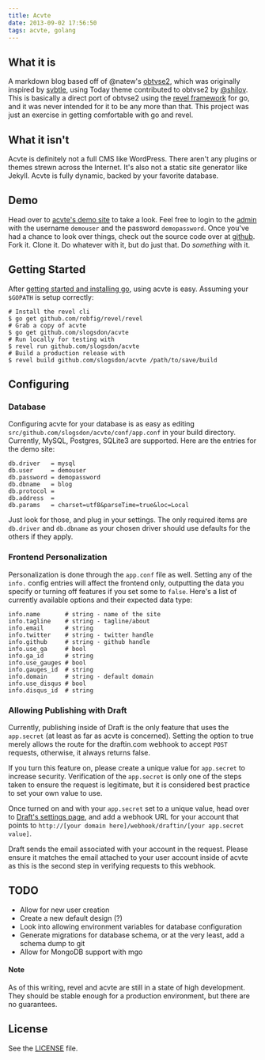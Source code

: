 ```yaml
---
title: Acvte
date: 2013-09-02 17:56:50
tags: acvte, golang
---
```


## What it is

A markdown blog based off of @natew's [obtvse2](https://github.com/natew/obtvse2), which was originally 
inspired by [svbtle](https://svbtle.com), using Today theme contributed to obtvse2 by [@shilov](https://github.com/shilov). This is basically a direct 
port of obtvse2 using the [revel framework](http://robfig.github.io/revel/) for go, and it was never intended for it to be any more than that. This project was 
just an exercise in getting comfortable with go and revel.

## What it isn't

Acvte is definitely not a full CMS like WordPress. There aren't any plugins or themes strewn across the Internet. It's also not a static site generator like Jekyll. Acvte is fully dynamic, backed by your favorite database.

## Demo

Head over to [acvte's demo site](http://acvte.shanelogsdon.com) to take a look. Feel free to login to the [admin](http://acvte.shanelogsdon.com/admin) with the username `demouser` and the password `demopassword`. Once you've had a chance to look over things, check out the source code over at [github](https://github.com/slogsdon/acvte). Fork it. Clone it. Do whatever with it, but do just that. Do *something* with it.

## Getting Started

After [getting started and installing go](http://golang.org/doc/install), using acvte is easy. Assuming your `$GOPATH` is setup correctly:

    # Install the revel cli
    $ go get github.com/robfig/revel/revel
    # Grab a copy of acvte
    $ go get github.com/slogsdon/acvte    
    # Run locally for testing with
    $ revel run github.com/slogsdon/acvte
    # Build a production release with
    $ revel build github.com/slogsdon/acvte /path/to/save/build
    
## Configuring

### Database

Configuring acvte for your database is as easy as editing 
`src/github.com/slogsdon/acvte/conf/app.conf` in your build directory. Currently, MySQL, Postgres, SQLite3 are supported. Here are the entries for the demo site:

    db.driver   = mysql
    db.user     = demouser
    db.password = demopassword
    db.dbname   = blog
    db.protocol =
    db.address  =
    db.params   = charset=utf8&parseTime=true&loc=Local
    
Just look for those, and plug in your settings. The only required items are `db.driver` and `db.dbname` as your chosen driver should use defaults for the others if they apply.

### Frontend Personalization

Personalization is done through the `app.conf` file as well. Setting any of the `info.` config entries will affect the frontend only, outputting the data you specify or turning off features if you set some to `false`. Here's a list of currently available options and their expected data type:

    info.name       # string - name of the site
    info.tagline    # string - tagline/about
    info.email      # string
    info.twitter    # string - twitter handle
    info.github     # string - github handle
    info.use_ga     # bool
    info.ga_id      # string
    info.use_gauges # bool
    info.gauges_id  # string
    info.domain     # string - default domain
    info.use_disqus # bool
    info.disqus_id  # string
    
### Allowing Publishing with Draft

Currently, publishing inside of Draft is the only feature that uses the `app.secret` (at least as far as acvte is concerned). Setting the option to true merely allows the route for the draftin.com webhook to accept `POST` requests, otherwise, it always returns false.

If you turn this feature on, please create a unique value for `app.secret` to increase security. Verification of the `app.secret` is only one of the steps taken to ensure the request is legitimate, but it is considered best practice to set your own value to use.

Once turned on and with your `app.secret` set to a unique value, head over to [Draft's settings page](https://draftin.com/publishers), and add a webhook URL for your account that points to `http://[your domain here]/webhook/draftin/[your app.secret value]`. 

Draft sends the email associated with your account in the request. Please ensure it matches the email attached to your user account inside of acvte as this is the second step in verifying requests to this webhook.

## TODO

- Allow for new user creation
- Create a new default design (?)
- Look into allowing environment variables for database configuration
- Generate migrations for database schema, or at the very least, add a schema dump to git
- Allow for MongoDB support with mgo


#### Note

As of this writing, revel and acvte are still in a state of high development. They should be stable enough for a production environment, but there are no guarantees.

## License

See the [LICENSE](https://github.com/slogsdon/acvte/blob/master/LICENSE) file.